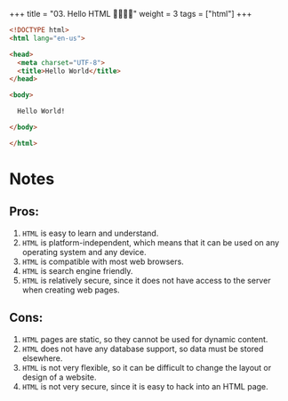 +++
title = "03. Hello HTML  👩‍🎓👨‍🎓"
weight = 3
tags = ["html"] 
+++


```html
<!DOCTYPE html>
<html lang="en-us">

<head>
  <meta charset="UTF-8">
  <title>Hello World</title>
</head>

<body>

  Hello World!

</body>

</html>

```

# Notes 

## Pros:

1. `HTML` is easy to learn and understand.
2. `HTML` is platform-independent, which means that it can be used on any operating system and any device.
3. `HTML` is compatible with most web browsers.
4. `HTML` is search engine friendly.
5. `HTML` is relatively secure, since it does not have access to the server when creating web pages.

## Cons:

1. `HTML` pages are static, so they cannot be used for dynamic content.
2. `HTML` does not have any database support, so data must be stored elsewhere.
3. `HTML` is not very flexible, so it can be difficult to change the layout or design of a website.
4. `HTML` is not very secure, since it is easy to hack into an HTML page.